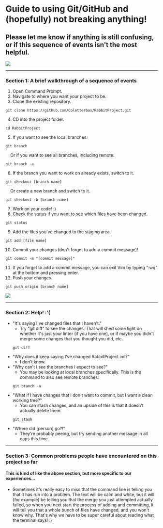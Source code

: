 # Guide to using Git/GitHub and (hopefully) not breaking anything!

## Please let me know if anything is still confusing, or if this sequence of events isn't the most helpful.

![](https://media.giphy.com/media/kswZdQQQV7pAc/giphy.gif)

----

### Section 1: A brief walkthrough of a sequence of events

1. Open Command Prompt.
2. Navigate to where you want your project to be.
3. Clone the existing repository.
  ```
  git clone https://github.com/Coletterbox/RabbitProject.git
  ```
4. CD into the project folder.
  ```
  cd RabbitProject
  ```
5. If you want to see the local branches:
  ```
  git branch
  ```
&nbsp;&nbsp;&nbsp;&nbsp;Or if you want to see all branches, including remote:
  ```
  git branch -a
  ```
6. If the branch you want to work on already exists, switch to it.
  ```
  git checkout [branch name]
  ```
&nbsp;&nbsp;&nbsp;&nbsp;Or create a new branch and switch to it.
  ```
  git checkout -b [branch name]
  ```
7. Work on your code! :)
8. Check the status if you want to see which files have been changed.
  ```
  git status
  ```
9. Add the files you've changed to the staging area.
  ```
  git add [file name]
  ```
10. Commit your changes (don't forget to add a commit message)!
  ```
  git commit -m "[commit message]"
  ```
11. If you forget to add a commit message, you can exit Vim by typing ":wq" at the bottom and pressing enter.
12. Push your changes.
  ```
  git push origin [branch name]
  ```
  
![](https://media.giphy.com/media/47D5dzXraWsldmlx9F/giphy.gif)

----

### Section 2: Help! :'(

* "It's saying I've changed files that I haven't."
  * Try "git diff" to see the changes. That will shed some light on whether it's just your linter (if you have one), or if maybe you didn't merge some changes that you thought you did, etc.
  ```
  git diff
  ```
* "Why does it keep saying I've changed RabbitProject.iml?"
  * I don't know.
* "Why can't I see the branches I expect to see?"
  * You may be looking at local branches specifically. This is the command to also see remote branches:
  ```
  git branch -a
  ```
* "What if I have changes that I don't want to commit, but I want a clean working tree?"
  * You can stash changes, and an upside of this is that it doesn't actually delete them.
  ```
  git stash
  ```
* "Where did \[person\] go?!"
  * They're probably peeing, but try sending another message in all caps this time.

----

### Section 3: Common problems people have encountered on this project so far
#### This is kind of like the above section, but more specific to our experiences...

* Sometimes it's really easy to miss that the command line is telling you that it has run into a problem. The text will be calm and white, but it will (for example) be telling you that the merge you just attempted actually failed, so when you next start the process of adding and committing, it will tell you that a whole bunch of files have changed, and you won't know why. That's why we have to be super careful about reading what the terminal says! :)
